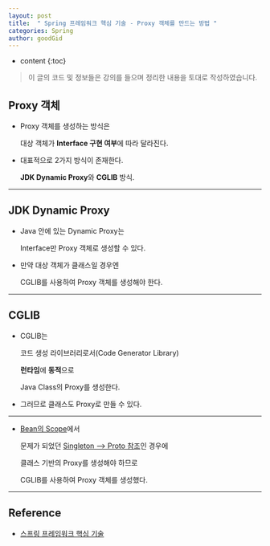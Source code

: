 ```yaml
---
layout: post
title:  " Spring 프레임워크 핵심 기술 - Proxy 객체를 만드는 방법 "
categories: Spring
author: goodGid
---
```

* content
{:toc}

> 이 글의 코드 및 정보들은 강의를 들으며 정리한 내용을 토대로 작성하였습니다.

## Proxy 객체

* Proxy 객체를 생성하는 방식은 

  대상 객체가 **Interface 구현 여부**에 따라 달라진다.

* 대표적으로 2가지 방식이 존재한다.

  **JDK Dynamic Proxy**와 **CGLIB** 방식.





---

## JDK Dynamic Proxy

* Java 안에 있는 Dynamic Proxy는

  Interface만 Proxy 객체로 생성할 수 있다.

* 만약 대상 객체가 클래스일 경우엔

  CGLIB를 사용하여 Proxy 객체를 생성해야 한다.

---

## CGLIB

* CGLIB는 

  코드 생성 라이브러리로서(Code Generator Library) 

  **런타임**에 **동적**으로 

  Java Class의 Proxy를 생성한다.

* 그러므로 클래스도 Proxy로 만들 수 있다.

---

* [Bean의 Scope]({{site.url}}/Spring-Framework-Bean-Scope/)에서 

  문제가 되었던 [Singleton --> Proto 참조]({{site.url}}/Spring-Framework-Bean-Scope/#singleton--proto-참조)인 경우에

  클래스 기반의 Proxy를 생성해야 하므로

  CGLIB를 사용하여 Proxy 객체를 생성했다.


---

## Reference

* [스프링 프레임워크 핵심 기술](https://www.inflearn.com/course/spring-framework_core)

